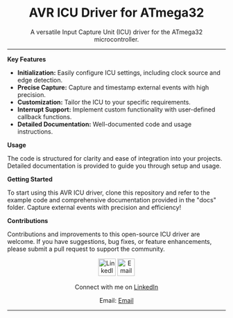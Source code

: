 <!-- AVR ICU Driver for ATmega32 -->


<h1 align="center">AVR ICU Driver for ATmega32</h1>

<p align="center">
  A versatile Input Capture Unit (ICU) driver for the ATmega32 microcontroller.
</p>

---

**Key Features**

- **Initialization:** Easily configure ICU settings, including clock source and edge detection.
- **Precise Capture:** Capture and timestamp external events with high precision.
- **Customization:** Tailor the ICU to your specific requirements.
- **Interrupt Support:** Implement custom functionality with user-defined callback functions.
- **Detailed Documentation:** Well-documented code and usage instructions.

**Usage**

The code is structured for clarity and ease of integration into your projects. Detailed documentation is provided to guide you through setup and usage.

**Getting Started**

To start using this AVR ICU driver, clone this repository and refer to the example code and comprehensive documentation provided in the "docs" folder. Capture external events with precision and efficiency!

**Contributions**

Contributions and improvements to this open-source ICU driver are welcome. If you have suggestions, bug fixes, or feature enhancements, please submit a pull request to support the community.

<div align="center">
  <img src="(https://user-images.githubusercontent.com/99184393/188185026-93637cf8-67e9-439a-b33a-6feba7b8bd21.png)" alt="LinkedIn Logo" width="40">
  <img src=https://upload.wikimedia.org/wikipedia/commons/thumb/2/22/Outlook_logo_and_wordmark_%282012-2019%29.svg/2560px-Outlook_logo_and_wordmark_%282012-2019%29.svg.png" alt="Email Logo" width="40">
</div>

<div align="center">
  <p>Connect with me on <a href="https://www.linkedin.com/in/kareemmoneeam/">LinkedIn</a></p>
  <p>Email: <a href="mailto:kareemmoneeam@outlook.com">Email</a></p>
</div>

---

</div>
